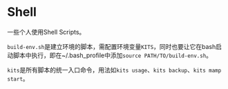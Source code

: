 # Shell

一些个人使用Shell Scripts。

`build-env.sh`是建立环境的脚本，需配置环境变量`KITS`，同时也要让它在bash启动脚本中执行，即在~/.bash_profile中添加`source PATH/TO/build-env.sh`。

`kits`是所有脚本的统一入口命令，用法如`kits usage`、`kits backup`、`kits mamp start`。